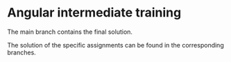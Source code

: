 # Angular intermediate training

The main branch contains the final solution. 

The solution of the specific assignments can be found in the corresponding branches.
